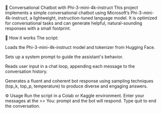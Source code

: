 🤖 Conversational Chatbot with Phi-3-mini-4k-instruct
This project implements a simple conversational chatbot using Microsoft’s Phi-3-mini-4k-instruct, a lightweight, instruction-tuned language model. It is optimized for conversational tasks and can generate helpful, natural-sounding responses with a small footprint.

📜 How it works
The script:

Loads the Phi-3-mini-4k-instruct model and tokenizer from Hugging Face.

Sets up a system prompt to guide the assistant's behavior.

Reads user input in a chat loop, appending each message to the conversation history.

Generates a fluent and coherent bot response using sampling techniques (top_k, top_p, temperature) to produce diverse and engaging answers.

⚙️ Usage
Run the script in a Colab or Kaggle environment. Enter your messages at the >> You: prompt and the bot will respond. Type quit to end the conversation.
